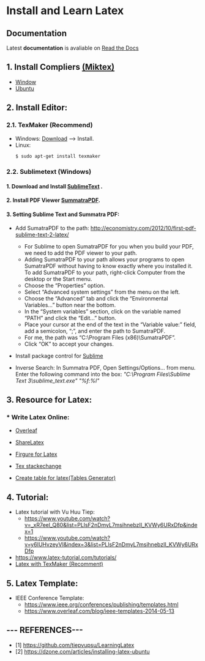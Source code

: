 # Install and Learn Latex

Documentation
-------------
Latest **documentation** is avaliable on [Read the Docs]()

## 1. Install Compliers [(Miktex)](https://miktex.org/)
- [Window](https://miktex.org/howto/install-miktex)
- [Ubuntu](https://miktex.org/howto/install-miktex-unx)

## 2. Install Editor:
### 2.1. TexMaker (Recommend)
  + Windows: 
  [Download](http://www.xm1math.net/texmaker/) --> Install.
  + Linux:
    ```sh
    $ sudo apt-get install texmaker
    ```
### 2.2. Sublimetext (Windows)
####  1. Download and Install [SublimeText](https://www.sublimetext.com/3) .
####  2. Install PDF Viewer [SummatraPDF](https://www.sumatrapdfreader.org/download-free-pdf-viewer.html).
####  3. Setting Sublime Text and Summatra PDF:
  - Add SumatraPDF to the path: http://economistry.com/2012/10/first-pdf-sublime-text-2-latex/
    - For Sublime to open SumatraPDF for you when you build your PDF, we need to add the PDF viewer to your path. 
    - Adding SumatraPDF to your path allows your programs to open SumatraPDF without having to know exactly where you installed it. To add SumatraPDF to your path, right-click Computer from the desktop or the Start menu. 
    - Choose the “Properties” option. 
    -  Select “Advanced system settings” from the menu on the left. 
    - Choose the “Advanced” tab and click the “Environmental Variables…” button near the bottom. 
    - In the “System variables” section, click on the variable named “PATH” and click the “Edit…” button.
    - Place your cursor at the end of the text in the “Variable value:” field, add a semicolon, “;”, and enter the path to SumatraPDF. 
    - For me, the path was “C:\Program Files (x86)\SumatraPDF”. 
    - Click “OK” to accept your changes.

  - Install package control for [Sublime](https://packagecontrol.io/installation#st3)
  - Inverse Search: In Summatra PDF, Open Settings/Options... from menu. Enter the following command into the box:
    *"C:\Program Files\Sublime Text 3\sublime_text.exe" "%f:%l"*
    
## 3. Resource for Latex:
###  * Write Latex Online:
  - [Overleaf](https://www.overleaf.com)
  - [ShareLatex](https://www.sharelatex.com/)
  
  - [Firgure for Latex](http://www.texample.net/tikz/examples/)
  - [Tex stackechange](https://tex.stackexchange.com/)
  - [Create table for latex(Tables Generator)](http://www.tablesgenerator.com/)
 
## 4. Tutorial:
  - Latex tutorial with Vu Huu Tiep:
    - https://www.youtube.com/watch?v=_xR7eel_Q80&list=PLlsF2nDmyL7msihnebzII_KVWy6URxDfp&index=1
    - https://www.youtube.com/watch?v=y6IUHvzeyVI&index=3&list=PLlsF2nDmyL7msihnebzII_KVWy6URxDfp
  - https://www.latex-tutorial.com/tutorials/  
  - [Latex with TexMaker (Recomment)](https://www.youtube.com/watch?v=SoDv0qhyysQ)
  
## 5. Latex Template:
  - IEEE Conference Template: 
    - https://www.ieee.org/conferences/publishing/templates.html
    - https://www.overleaf.com/blog/ieee-templates-2014-05-13

## --- REFERENCES---
- [1] https://github.com/tiepvupsu/LearningLatex
- [2] https://dzone.com/articles/installing-latex-ubuntu
